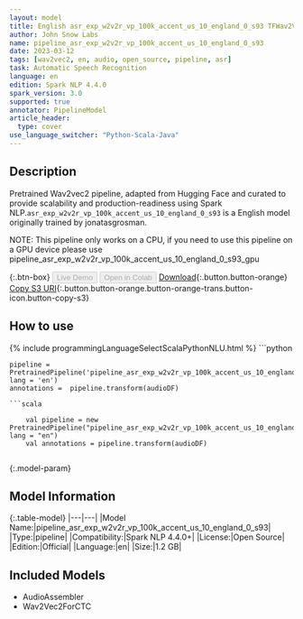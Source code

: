 ```yaml
---
layout: model
title: English asr_exp_w2v2r_vp_100k_accent_us_10_england_0_s93 TFWav2Vec2ForCTC from jonatasgrosman
author: John Snow Labs
name: pipeline_asr_exp_w2v2r_vp_100k_accent_us_10_england_0_s93
date: 2023-03-12
tags: [wav2vec2, en, audio, open_source, pipeline, asr]
task: Automatic Speech Recognition
language: en
edition: Spark NLP 4.4.0
spark_version: 3.0
supported: true
annotator: PipelineModel
article_header:
  type: cover
use_language_switcher: "Python-Scala-Java"
---
```


## Description

Pretrained Wav2vec2  pipeline, adapted from Hugging Face and curated to provide scalability and production-readiness using Spark NLP.`asr_exp_w2v2r_vp_100k_accent_us_10_england_0_s93` is a English model originally trained by jonatasgrosman.

NOTE: This pipeline only works on a CPU, if you need to use this pipeline on a GPU device please use pipeline_asr_exp_w2v2r_vp_100k_accent_us_10_england_0_s93_gpu

{:.btn-box}
<button class="button button-orange" disabled>Live Demo</button>
<button class="button button-orange" disabled>Open in Colab</button>
[Download](https://s3.amazonaws.com/auxdata.johnsnowlabs.com/public/models/pipeline_asr_exp_w2v2r_vp_100k_accent_us_10_england_0_s93_en_4.4.0_3.0_1678629598279.zip){:.button.button-orange}
[Copy S3 URI](s3://auxdata.johnsnowlabs.com/public/models/pipeline_asr_exp_w2v2r_vp_100k_accent_us_10_england_0_s93_en_4.4.0_3.0_1678629598279.zip){:.button.button-orange.button-orange-trans.button-icon.button-copy-s3}

## How to use



<div class="tabs-box" markdown="1">
{% include programmingLanguageSelectScalaPythonNLU.html %}
```python

    pipeline = PretrainedPipeline('pipeline_asr_exp_w2v2r_vp_100k_accent_us_10_england_0_s93', lang = 'en')
    annotations =  pipeline.transform(audioDF)
    
```
```scala

    val pipeline = new PretrainedPipeline("pipeline_asr_exp_w2v2r_vp_100k_accent_us_10_england_0_s93", lang = "en")
    val annotations = pipeline.transform(audioDF)
    
```
</div>

{:.model-param}
## Model Information

{:.table-model}
|---|---|
|Model Name:|pipeline_asr_exp_w2v2r_vp_100k_accent_us_10_england_0_s93|
|Type:|pipeline|
|Compatibility:|Spark NLP 4.4.0+|
|License:|Open Source|
|Edition:|Official|
|Language:|en|
|Size:|1.2 GB|

## Included Models

- AudioAssembler
- Wav2Vec2ForCTC